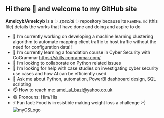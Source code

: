 ## Hi there 👋 and welcome to my GitHub site


**Amelcyb/Amelcyb** is a ✨ _special_ ✨ repository because its `README.md` (this file) details the works that I have done and doing and aspire to do



- 🔭 I’m currently working on developing a machine learning clustering algorithm to automate mapping client traffic to host traffic without the need for configuration data!!
- 🌱 I’m currently learning a foundation course in Cyber Security with CoGrammar <https://skills.cogrammar.com/>
- 👯 I’m looking to collaborate on Python related issues
- 🤔 I’m looking for help with case studies on investigating cyber security use cases and how AI can be efficiently used
- 💬 Ask me about Python, automation, PowerBI dashboard design, SQL scripting
- 📫 How to reach me: amel_al_bazi@yahoo.co.uk
- 😄 Pronouns: Him/His
- ⚡ Fun fact: Food is irresistible making weight loss a challenge :-)
![myCSLogo](https://github.com/user-attachments/assets/17c23c79-8068-47fd-a64a-db4f5dede556)
